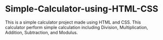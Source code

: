 # Simple-Calculator-using-HTML-CSS
This is a simple calculator project made using HTML and CSS. This calculator perform simple calculation including Division, Multiplication, Addition, Subtraction, and Modulus.
